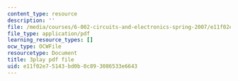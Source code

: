 ```yaml
---
content_type: resource
description: ''
file: /media/courses/6-002-circuits-and-electronics-spring-2007/e11f02e75143bd0b0c893086533e6643_JB2HgohNHYQ.pdf
file_type: application/pdf
learning_resource_types: []
ocw_type: OCWFile
resourcetype: Document
title: 3play pdf file
uid: e11f02e7-5143-bd0b-0c89-3086533e6643
---
```

